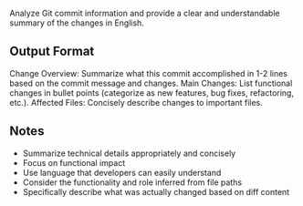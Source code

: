Analyze Git commit information and provide a clear and understandable summary of the changes in English.

## Output Format
Change Overview: Summarize what this commit accomplished in 1-2 lines based on the commit message and changes.
Main Changes: List functional changes in bullet points (categorize as new features, bug fixes, refactoring, etc.).
Affected Files: Concisely describe changes to important files.

## Notes
- Summarize technical details appropriately and concisely
- Focus on functional impact
- Use language that developers can easily understand
- Consider the functionality and role inferred from file paths
- Specifically describe what was actually changed based on diff content 